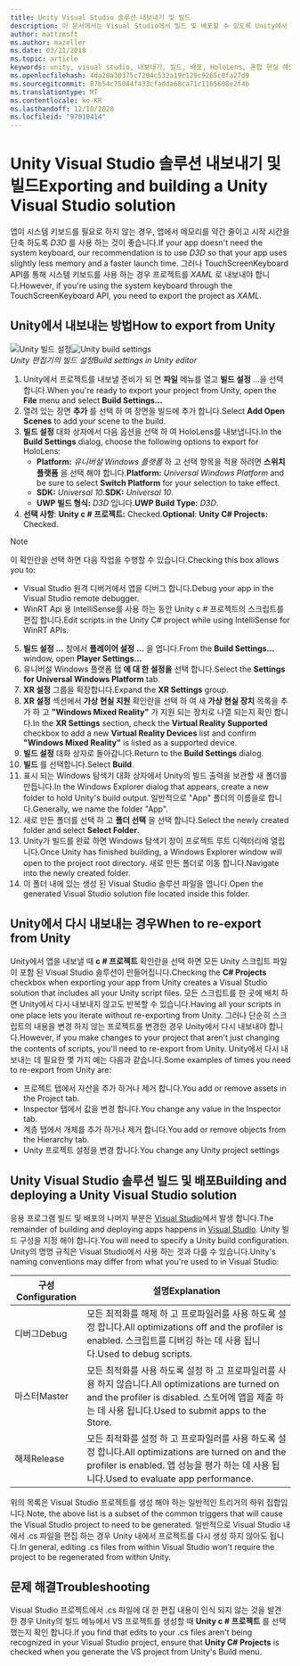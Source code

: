 ```yaml
---
title: Unity Visual Studio 솔루션 내보내기 및 빌드
description: 이 문서에서는 Visual Studio에서 빌드 및 배포할 수 있도록 Unity에서 혼합 현실 프로젝트를 내보내는 방법을 간략하게 설명 합니다.
author: mattzmsft
ms.author: mazeller
ms.date: 03/21/2018
ms.topic: article
keywords: unity, visual studio, 내보내기, 빌드, 배포, HoloLens, 혼합 현실 헤드셋, windows mixed reality 헤드셋, 가상 현실 헤드셋, UWP, 배포
ms.openlocfilehash: 4da20a30375c7204c532a19c129c9265c0fa27d9
ms.sourcegitcommit: 87b54c75044f433cfadda68ca71c1165608e2f4b
ms.translationtype: MT
ms.contentlocale: ko-KR
ms.lasthandoff: 12/10/2020
ms.locfileid: "97010414"
---
```

# <a name="exporting-and-building-a-unity-visual-studio-solution"></a><span data-ttu-id="09653-104">Unity Visual Studio 솔루션 내보내기 및 빌드</span><span class="sxs-lookup"><span data-stu-id="09653-104">Exporting and building a Unity Visual Studio solution</span></span>

<span data-ttu-id="09653-105">앱이 시스템 키보드를 필요로 하지 않는 경우, 앱에서 메모리를 약간 줄이고 시작 시간을 단축 하도록 *D3D* 를 사용 하는 것이 좋습니다.</span><span class="sxs-lookup"><span data-stu-id="09653-105">If your app doesn't need the system keyboard, our recommendation is to use *D3D* so that your app uses slightly less memory and a faster launch time.</span></span> <span data-ttu-id="09653-106">그러나 TouchScreenKeyboard API를 통해 시스템 키보드를 사용 하는 경우 프로젝트를 *XAML* 로 내보내야 합니다.</span><span class="sxs-lookup"><span data-stu-id="09653-106">However, if you're using the system keyboard through the TouchScreenKeyboard API, you need to export the project as *XAML*.</span></span>

## <a name="how-to-export-from-unity"></a><span data-ttu-id="09653-107">Unity에서 내보내는 방법</span><span class="sxs-lookup"><span data-stu-id="09653-107">How to export from Unity</span></span>

<span data-ttu-id="09653-108">![Unity 빌드 설정](images/unitybuildsettings-300px.png)</span><span class="sxs-lookup"><span data-stu-id="09653-108">![Unity build settings](images/unitybuildsettings-300px.png)</span></span><br>
<span data-ttu-id="09653-109">*Unity 편집기의 빌드 설정*</span><span class="sxs-lookup"><span data-stu-id="09653-109">*Build settings in Unity editor*</span></span>

1. <span data-ttu-id="09653-110">Unity에서 프로젝트를 내보낼 준비가 되 면 **파일** 메뉴를 열고 **빌드 설정** ...을 선택 합니다.</span><span class="sxs-lookup"><span data-stu-id="09653-110">When you're ready to export your project from Unity, open the **File** menu and select **Build Settings...**</span></span>
2. <span data-ttu-id="09653-111">열려 있는 장면 **추가** 를 선택 하 여 장면을 빌드에 추가 합니다.</span><span class="sxs-lookup"><span data-stu-id="09653-111">Select **Add Open Scenes** to add your scene to the build.</span></span>
3. <span data-ttu-id="09653-112">**빌드 설정** 대화 상자에서 다음 옵션을 선택 하 여 HoloLens를 내보냅니다.</span><span class="sxs-lookup"><span data-stu-id="09653-112">In the **Build Settings** dialog, choose the following options to export for HoloLens:</span></span>
   * <span data-ttu-id="09653-113">**Platform:** *유니버설 Windows 플랫폼* 하 고 선택 항목을 적용 하려면 **스위치 플랫폼** 을 선택 해야 합니다.</span><span class="sxs-lookup"><span data-stu-id="09653-113">**Platform:** *Universal Windows Platform* and be sure to select **Switch Platform** for your selection to take effect.</span></span>
   * <span data-ttu-id="09653-114">**SDK:** *Universal 10*.</span><span class="sxs-lookup"><span data-stu-id="09653-114">**SDK:** *Universal 10*.</span></span>
   * <span data-ttu-id="09653-115">**UWP 빌드 형식:** *D3D* 입니다.</span><span class="sxs-lookup"><span data-stu-id="09653-115">**UWP Build Type:** *D3D*.</span></span>
4. <span data-ttu-id="09653-116">**선택 사항**: **Unity c # 프로젝트:** Checked.</span><span class="sxs-lookup"><span data-stu-id="09653-116">**Optional**: **Unity C# Projects:** Checked.</span></span>

>[!NOTE]
><span data-ttu-id="09653-117">이 확인란을 선택 하면 다음 작업을 수행할 수 있습니다.</span><span class="sxs-lookup"><span data-stu-id="09653-117">Checking this box allows you to:</span></span>
>* <span data-ttu-id="09653-118">Visual Studio 원격 디버거에서 앱을 디버그 합니다.</span><span class="sxs-lookup"><span data-stu-id="09653-118">Debug your app in the Visual Studio remote debugger.</span></span>
>* <span data-ttu-id="09653-119">WinRT Api 용 IntelliSense를 사용 하는 동안 Unity c # 프로젝트의 스크립트를 편집 합니다.</span><span class="sxs-lookup"><span data-stu-id="09653-119">Edit scripts in the Unity C# project while using IntelliSense for WinRT APIs.</span></span>

5. <span data-ttu-id="09653-120">**빌드 설정 ...** 창에서 **플레이어 설정 ...** 을 엽니다.</span><span class="sxs-lookup"><span data-stu-id="09653-120">From the **Build Settings...** window, open **Player Settings...**</span></span>
6. <span data-ttu-id="09653-121">유니버설 Windows 플랫폼 탭 **에 대 한 설정을** 선택 합니다.</span><span class="sxs-lookup"><span data-stu-id="09653-121">Select the **Settings for Universal Windows Platform** tab.</span></span>
7. <span data-ttu-id="09653-122">**XR 설정** 그룹을 확장합니다.</span><span class="sxs-lookup"><span data-stu-id="09653-122">Expand the **XR Settings** group.</span></span>
8. <span data-ttu-id="09653-123">**XR 설정** 섹션에서 **가상 현실 지원** 확인란을 선택 하 여 새 **가상 현실 장치** 목록을 추가 하 고 **"Windows Mixed Reality"** 가 지원 되는 장치로 나열 되는지 확인 합니다.</span><span class="sxs-lookup"><span data-stu-id="09653-123">In the **XR Settings** section, check the **Virtual Reality Supported** checkbox to add a new **Virtual Reality Devices** list and confirm **"Windows Mixed Reality"** is listed as a supported device.</span></span>
9. <span data-ttu-id="09653-124">**빌드 설정** 대화 상자로 돌아갑니다.</span><span class="sxs-lookup"><span data-stu-id="09653-124">Return to the **Build Settings** dialog.</span></span>
10. <span data-ttu-id="09653-125">**빌드** 를 선택합니다.</span><span class="sxs-lookup"><span data-stu-id="09653-125">Select **Build**.</span></span>
11. <span data-ttu-id="09653-126">표시 되는 Windows 탐색기 대화 상자에서 Unity의 빌드 출력을 보관할 새 폴더를 만듭니다.</span><span class="sxs-lookup"><span data-stu-id="09653-126">In the Windows Explorer dialog that appears, create a new folder to hold Unity's build output.</span></span> <span data-ttu-id="09653-127">일반적으로 "App" 폴더의 이름을로 합니다.</span><span class="sxs-lookup"><span data-stu-id="09653-127">Generally, we name the folder "App".</span></span>
12. <span data-ttu-id="09653-128">새로 만든 폴더를 선택 하 고 **폴더 선택** 을 선택 합니다.</span><span class="sxs-lookup"><span data-stu-id="09653-128">Select the newly created folder and select **Select Folder**.</span></span>
13. <span data-ttu-id="09653-129">Unity가 빌드를 완료 하면 Windows 탐색기 창이 프로젝트 루트 디렉터리에 열립니다.</span><span class="sxs-lookup"><span data-stu-id="09653-129">Once Unity has finished building, a Windows Explorer window will open to the project root directory.</span></span> <span data-ttu-id="09653-130">새로 만든 폴더로 이동 합니다.</span><span class="sxs-lookup"><span data-stu-id="09653-130">Navigate into the newly created folder.</span></span>
14. <span data-ttu-id="09653-131">이 폴더 내에 있는 생성 된 Visual Studio 솔루션 파일을 엽니다.</span><span class="sxs-lookup"><span data-stu-id="09653-131">Open the generated Visual Studio solution file located inside this folder.</span></span>

## <a name="when-to-re-export-from-unity"></a><span data-ttu-id="09653-132">Unity에서 다시 내보내는 경우</span><span class="sxs-lookup"><span data-stu-id="09653-132">When to re-export from Unity</span></span>

<span data-ttu-id="09653-133">Unity에서 앱을 내보낼 때 **c # 프로젝트** 확인란을 선택 하면 모든 Unity 스크립트 파일이 포함 된 Visual Studio 솔루션이 만들어집니다.</span><span class="sxs-lookup"><span data-stu-id="09653-133">Checking the **C# Projects** checkbox when exporting your app from Unity creates a Visual Studio solution that includes all your Unity script files.</span></span> <span data-ttu-id="09653-134">모든 스크립트를 한 곳에 배치 하면 Unity에서 다시 내보내지 않고도 반복할 수 있습니다.</span><span class="sxs-lookup"><span data-stu-id="09653-134">Having all your scripts in one place lets you iterate without re-exporting from Unity.</span></span> <span data-ttu-id="09653-135">그러나 단순히 스크립트의 내용을 변경 하지 않는 프로젝트를 변경한 경우 Unity에서 다시 내보내야 합니다.</span><span class="sxs-lookup"><span data-stu-id="09653-135">However, if you make changes to your project that aren't just changing the contents of scripts, you'll need to re-export from Unity.</span></span> <span data-ttu-id="09653-136">Unity에서 다시 내보내는 데 필요한 몇 가지 예는 다음과 같습니다.</span><span class="sxs-lookup"><span data-stu-id="09653-136">Some examples of times you need to re-export from Unity are:</span></span>
* <span data-ttu-id="09653-137">프로젝트 탭에서 자산을 추가 하거나 제거 합니다.</span><span class="sxs-lookup"><span data-stu-id="09653-137">You add or remove assets in the Project tab.</span></span>
* <span data-ttu-id="09653-138">Inspector 탭에서 값을 변경 합니다.</span><span class="sxs-lookup"><span data-stu-id="09653-138">You change any value in the Inspector tab.</span></span>
* <span data-ttu-id="09653-139">계층 탭에서 개체를 추가 하거나 제거 합니다.</span><span class="sxs-lookup"><span data-stu-id="09653-139">You add or remove objects from the Hierarchy tab.</span></span>
* <span data-ttu-id="09653-140">Unity 프로젝트 설정을 변경 합니다.</span><span class="sxs-lookup"><span data-stu-id="09653-140">You change any Unity project settings</span></span>

## <a name="building-and-deploying-a-unity-visual-studio-solution"></a><span data-ttu-id="09653-141">Unity Visual Studio 솔루션 빌드 및 배포</span><span class="sxs-lookup"><span data-stu-id="09653-141">Building and deploying a Unity Visual Studio solution</span></span>

<span data-ttu-id="09653-142">응용 프로그램 빌드 및 배포의 나머지 부분은 [Visual Studio](../platform-capabilities-and-apis/using-visual-studio.md)에서 발생 합니다.</span><span class="sxs-lookup"><span data-stu-id="09653-142">The remainder of building and deploying apps happens in [Visual Studio](../platform-capabilities-and-apis/using-visual-studio.md).</span></span> <span data-ttu-id="09653-143">Unity 빌드 구성을 지정 해야 합니다.</span><span class="sxs-lookup"><span data-stu-id="09653-143">You will need to specify a Unity build configuration.</span></span> <span data-ttu-id="09653-144">Unity의 명명 규칙은 Visual Studio에서 사용 하는 것과 다를 수 있습니다.</span><span class="sxs-lookup"><span data-stu-id="09653-144">Unity's naming conventions may differ from what you're used to in Visual Studio:</span></span>

|  <span data-ttu-id="09653-145">구성</span><span class="sxs-lookup"><span data-stu-id="09653-145">Configuration</span></span>  |  <span data-ttu-id="09653-146">설명</span><span class="sxs-lookup"><span data-stu-id="09653-146">Explanation</span></span> | 
|----------|----------|
|  <span data-ttu-id="09653-147">디버그</span><span class="sxs-lookup"><span data-stu-id="09653-147">Debug</span></span>  |  <span data-ttu-id="09653-148">모든 최적화를 해제 하 고 프로파일러를 사용 하도록 설정 합니다.</span><span class="sxs-lookup"><span data-stu-id="09653-148">All optimizations off and the profiler is enabled.</span></span> <span data-ttu-id="09653-149">스크립트를 디버깅 하는 데 사용 됩니다.</span><span class="sxs-lookup"><span data-stu-id="09653-149">Used to debug scripts.</span></span> | 
|  <span data-ttu-id="09653-150">마스터</span><span class="sxs-lookup"><span data-stu-id="09653-150">Master</span></span>  |  <span data-ttu-id="09653-151">모든 최적화를 사용 하도록 설정 하 고 프로파일러를 사용 하지 않습니다.</span><span class="sxs-lookup"><span data-stu-id="09653-151">All optimizations are turned on and the profiler is disabled.</span></span> <span data-ttu-id="09653-152">스토어에 앱을 제출 하는 데 사용 됩니다.</span><span class="sxs-lookup"><span data-stu-id="09653-152">Used to submit apps to the Store.</span></span> | 
|  <span data-ttu-id="09653-153">해제</span><span class="sxs-lookup"><span data-stu-id="09653-153">Release</span></span>  |  <span data-ttu-id="09653-154">모든 최적화를 설정 하 고 프로파일러를 사용 하도록 설정 합니다.</span><span class="sxs-lookup"><span data-stu-id="09653-154">All optimizations are turned on and the profiler is enabled.</span></span> <span data-ttu-id="09653-155">앱 성능을 평가 하는 데 사용 됩니다.</span><span class="sxs-lookup"><span data-stu-id="09653-155">Used to evaluate app performance.</span></span> | 

<span data-ttu-id="09653-156">위의 목록은 Visual Studio 프로젝트를 생성 해야 하는 일반적인 트리거의 하위 집합입니다.</span><span class="sxs-lookup"><span data-stu-id="09653-156">Note, the above list is a subset of the common triggers that will cause the Visual Studio project to need to be generated.</span></span> <span data-ttu-id="09653-157">일반적으로 Visual Studio 내에서 .cs 파일을 편집 하는 경우 Unity 내에서 프로젝트를 다시 생성 하지 않아도 됩니다.</span><span class="sxs-lookup"><span data-stu-id="09653-157">In general, editing .cs files from within Visual Studio won't require the project to be regenerated from within Unity.</span></span>

## <a name="troubleshooting"></a><span data-ttu-id="09653-158">문제 해결</span><span class="sxs-lookup"><span data-stu-id="09653-158">Troubleshooting</span></span>

<span data-ttu-id="09653-159">Visual Studio 프로젝트에서 .cs 파일에 대 한 편집 내용이 인식 되지 않는 것을 발견 한 경우 Unity의 빌드 메뉴에서 VS 프로젝트를 생성할 때 **Unity c # 프로젝트** 를 선택 했는지 확인 합니다.</span><span class="sxs-lookup"><span data-stu-id="09653-159">If you find that edits to your .cs files aren't being recognized in your Visual Studio project, ensure that **Unity C# Projects** is checked when you generate the VS project from Unity's Build menu.</span></span>

